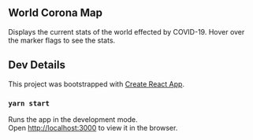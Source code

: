 ## World Corona Map

Displays the current stats of the world effected by COVID-19.
Hover over the marker flags to see the stats.

## Dev Details

This project was bootstrapped with [Create React App](https://github.com/facebook/create-react-app).

### `yarn start`

Runs the app in the development mode.<br />
Open [http://localhost:3000](http://localhost:3000) to view it in the browser.
